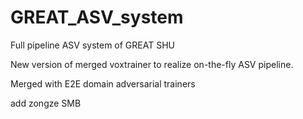 # GREAT_ASV_system

Full pipeline ASV system of GREAT SHU

New version of merged voxtrainer to realize on-the-fly ASV pipeline.

Merged with E2E domain adversarial trainers

add zongze SMB